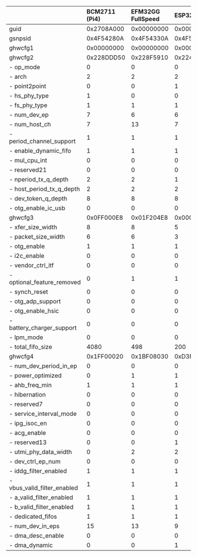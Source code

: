 |                             | BCM2711 (Pi4)   | EFM32GG FullSpeed   | ESP32-S2   | STM32F407 Fullspeed   | STM32F407 Highspeed   | STM32F411 Fullspeed   | STM32F412 Fullspeed   | STM32F429 Fullspeed   | STM32F429 Highspeed   | STM32F723 Fullspeed   | STM32F723 HighSpeed   | STM32F767 Fullspeed   | STM32H743 Highspeed   | STM32L476 Fullspeed   | STM32U5A5 Highspeed   | GD32VF103 Fullspeed   | XMC4500    |
|:----------------------------|:----------------|:--------------------|:-----------|:----------------------|:----------------------|:----------------------|:----------------------|:----------------------|:----------------------|:----------------------|:----------------------|:----------------------|:----------------------|:----------------------|:----------------------|:----------------------|:-----------|
| guid                        | 0x2708A000      | 0x00000000          | 0x00000000 | 0x00001200            | 0x00001100            | 0x00001200            | 0x00002000            | 0x00001200            | 0x00001100            | 0x00003000            | 0x00003100            | 0x00002000            | 0x00002300            | 0x00002000            | 0x00005000            | 0x00001000            | 0x00AEC000 |
| gsnpsid                     | 0x4F54280A      | 0x4F54330A          | 0x4F54400A | 0x4F54281A            | 0x4F54281A            | 0x4F54281A            | 0x4F54320A            | 0x4F54281A            | 0x4F54281A            | 0x4F54330A            | 0x4F54330A            | 0x4F54320A            | 0x4F54330A            | 0x4F54310A            | 0x4F54411A            | 0x00000000            | 0x4F54292A |
| ghwcfg1                     | 0x00000000      | 0x00000000          | 0x00000000 | 0x00000000            | 0x00000000            | 0x00000000            | 0x00000000            | 0x00000000            | 0x00000000            | 0x00000000            | 0x00000000            | 0x00000000            | 0x00000000            | 0x00000000            | 0x00000000            | 0x00000000            | 0x00000000 |
| ghwcfg2                     | 0x228DDD50      | 0x228F5910          | 0x224DD930 | 0x229DCD20            | 0x229ED590            | 0x229DCD20            | 0x229ED520            | 0x229DCD20            | 0x229ED590            | 0x229ED520            | 0x229FE1D0            | 0x229ED520            | 0x229FE190            | 0x229ED520            | 0x228FE052            | 0x00000000            | 0x228F5930 |
| - op_mode                   | 0               | 0                   | 0          | 0                     | 0                     | 0                     | 0                     | 0                     | 0                     | 0                     | 0                     | 0                     | 0                     | 0                     | 2                     | 0                     | 0          |
| - arch                      | 2               | 2                   | 2          | 0                     | 2                     | 0                     | 0                     | 0                     | 2                     | 0                     | 2                     | 0                     | 2                     | 0                     | 2                     | 0                     | 2          |
| - point2point               | 0               | 0                   | 1          | 1                     | 0                     | 1                     | 1                     | 1                     | 0                     | 1                     | 0                     | 1                     | 0                     | 1                     | 0                     | 0                     | 1          |
| - hs_phy_type               | 1               | 0                   | 0          | 0                     | 2                     | 0                     | 0                     | 0                     | 2                     | 0                     | 3                     | 0                     | 2                     | 0                     | 1                     | 0                     | 0          |
| - fs_phy_type               | 1               | 1                   | 1          | 1                     | 1                     | 1                     | 1                     | 1                     | 1                     | 1                     | 1                     | 1                     | 1                     | 1                     | 0                     | 0                     | 1          |
| - num_dev_ep                | 7               | 6                   | 6          | 3                     | 5                     | 3                     | 5                     | 3                     | 5                     | 5                     | 8                     | 5                     | 8                     | 5                     | 8                     | 0                     | 6          |
| - num_host_ch               | 7               | 13                  | 7          | 7                     | 11                    | 7                     | 11                    | 7                     | 11                    | 11                    | 15                    | 11                    | 15                    | 11                    | 15                    | 0                     | 13         |
| - period_channel_support    | 1               | 1                   | 1          | 1                     | 1                     | 1                     | 1                     | 1                     | 1                     | 1                     | 1                     | 1                     | 1                     | 1                     | 1                     | 0                     | 1          |
| - enable_dynamic_fifo       | 1               | 1                   | 1          | 1                     | 1                     | 1                     | 1                     | 1                     | 1                     | 1                     | 1                     | 1                     | 1                     | 1                     | 1                     | 0                     | 1          |
| - mul_cpu_int               | 0               | 0                   | 0          | 1                     | 1                     | 1                     | 1                     | 1                     | 1                     | 1                     | 1                     | 1                     | 1                     | 1                     | 0                     | 0                     | 0          |
| - reserved21                | 0               | 0                   | 0          | 0                     | 0                     | 0                     | 0                     | 0                     | 0                     | 0                     | 0                     | 0                     | 0                     | 0                     | 0                     | 0                     | 0          |
| - nperiod_tx_q_depth        | 2               | 2                   | 1          | 2                     | 2                     | 2                     | 2                     | 2                     | 2                     | 2                     | 2                     | 2                     | 2                     | 2                     | 2                     | 0                     | 2          |
| - host_period_tx_q_depth    | 2               | 2                   | 2          | 2                     | 2                     | 2                     | 2                     | 2                     | 2                     | 2                     | 2                     | 2                     | 2                     | 2                     | 2                     | 0                     | 2          |
| - dev_token_q_depth         | 8               | 8                   | 8          | 8                     | 8                     | 8                     | 8                     | 8                     | 8                     | 8                     | 8                     | 8                     | 8                     | 8                     | 8                     | 0                     | 8          |
| - otg_enable_ic_usb         | 0               | 0                   | 0          | 0                     | 0                     | 0                     | 0                     | 0                     | 0                     | 0                     | 0                     | 0                     | 0                     | 0                     | 0                     | 0                     | 0          |
| ghwcfg3                     | 0x0FF000E8      | 0x01F204E8          | 0x00C804B5 | 0x020001E8            | 0x03F403E8            | 0x020001E8            | 0x0200D1E8            | 0x020001E8            | 0x03F403E8            | 0x0200D1E8            | 0x03EED2E8            | 0x0200D1E8            | 0x03B8D2E8            | 0x0200D1E8            | 0x03B882E8            | 0x00000000            | 0x027A01E5 |
| - xfer_size_width           | 8               | 8                   | 5          | 8                     | 8                     | 8                     | 8                     | 8                     | 8                     | 8                     | 8                     | 8                     | 8                     | 8                     | 8                     | 0                     | 5          |
| - packet_size_width         | 6               | 6                   | 3          | 6                     | 6                     | 6                     | 6                     | 6                     | 6                     | 6                     | 6                     | 6                     | 6                     | 6                     | 6                     | 0                     | 6          |
| - otg_enable                | 1               | 1                   | 1          | 1                     | 1                     | 1                     | 1                     | 1                     | 1                     | 1                     | 1                     | 1                     | 1                     | 1                     | 1                     | 0                     | 1          |
| - i2c_enable                | 0               | 0                   | 0          | 1                     | 1                     | 1                     | 1                     | 1                     | 1                     | 1                     | 0                     | 1                     | 0                     | 1                     | 0                     | 0                     | 1          |
| - vendor_ctrl_itf           | 0               | 0                   | 0          | 0                     | 1                     | 0                     | 0                     | 0                     | 1                     | 0                     | 1                     | 0                     | 1                     | 0                     | 1                     | 0                     | 0          |
| - optional_feature_removed  | 0               | 1                   | 1          | 0                     | 0                     | 0                     | 0                     | 0                     | 0                     | 0                     | 0                     | 0                     | 0                     | 0                     | 0                     | 0                     | 0          |
| - synch_reset               | 0               | 0                   | 0          | 0                     | 0                     | 0                     | 0                     | 0                     | 0                     | 0                     | 0                     | 0                     | 0                     | 0                     | 0                     | 0                     | 0          |
| - otg_adp_support           | 0               | 0                   | 0          | 0                     | 0                     | 0                     | 1                     | 0                     | 0                     | 1                     | 1                     | 1                     | 1                     | 1                     | 0                     | 0                     | 0          |
| - otg_enable_hsic           | 0               | 0                   | 0          | 0                     | 0                     | 0                     | 0                     | 0                     | 0                     | 0                     | 0                     | 0                     | 0                     | 0                     | 0                     | 0                     | 0          |
| - battery_charger_support   | 0               | 0                   | 0          | 0                     | 0                     | 0                     | 1                     | 0                     | 0                     | 1                     | 1                     | 1                     | 1                     | 1                     | 0                     | 0                     | 0          |
| - lpm_mode                  | 0               | 0                   | 0          | 0                     | 0                     | 0                     | 1                     | 0                     | 0                     | 1                     | 1                     | 1                     | 1                     | 1                     | 1                     | 0                     | 0          |
| - total_fifo_size           | 4080            | 498                 | 200        | 512                   | 1012                  | 512                   | 512                   | 512                   | 1012                  | 512                   | 1006                  | 512                   | 952                   | 512                   | 952                   | 0                     | 634        |
| ghwcfg4                     | 0x1FF00020      | 0x1BF08030          | 0xD3F0A030 | 0x0FF08030            | 0x17F00030            | 0x0FF08030            | 0x17F08030            | 0x0FF08030            | 0x17F00030            | 0x17F08030            | 0x23F00030            | 0x17F08030            | 0xE3F00030            | 0x17F08030            | 0xE2103E30            | 0x00000000            | 0xDBF08030 |
| - num_dev_period_in_ep      | 0               | 0                   | 0          | 0                     | 0                     | 0                     | 0                     | 0                     | 0                     | 0                     | 0                     | 0                     | 0                     | 0                     | 0                     | 0                     | 0          |
| - power_optimized           | 0               | 1                   | 1          | 1                     | 1                     | 1                     | 1                     | 1                     | 1                     | 1                     | 1                     | 1                     | 1                     | 1                     | 1                     | 0                     | 1          |
| - ahb_freq_min              | 1               | 1                   | 1          | 1                     | 1                     | 1                     | 1                     | 1                     | 1                     | 1                     | 1                     | 1                     | 1                     | 1                     | 1                     | 0                     | 1          |
| - hibernation               | 0               | 0                   | 0          | 0                     | 0                     | 0                     | 0                     | 0                     | 0                     | 0                     | 0                     | 0                     | 0                     | 0                     | 0                     | 0                     | 0          |
| - reserved7                 | 0               | 0                   | 0          | 0                     | 0                     | 0                     | 0                     | 0                     | 0                     | 0                     | 0                     | 0                     | 0                     | 0                     | 4                     | 0                     | 0          |
| - service_interval_mode     | 0               | 0                   | 0          | 0                     | 0                     | 0                     | 0                     | 0                     | 0                     | 0                     | 0                     | 0                     | 0                     | 0                     | 1                     | 0                     | 0          |
| - ipg_isoc_en               | 0               | 0                   | 0          | 0                     | 0                     | 0                     | 0                     | 0                     | 0                     | 0                     | 0                     | 0                     | 0                     | 0                     | 1                     | 0                     | 0          |
| - acg_enable                | 0               | 0                   | 0          | 0                     | 0                     | 0                     | 0                     | 0                     | 0                     | 0                     | 0                     | 0                     | 0                     | 0                     | 1                     | 0                     | 0          |
| - reserved13                | 0               | 0                   | 1          | 0                     | 0                     | 0                     | 0                     | 0                     | 0                     | 0                     | 0                     | 0                     | 0                     | 0                     | 1                     | 0                     | 0          |
| - utmi_phy_data_width       | 0               | 2                   | 2          | 2                     | 0                     | 2                     | 2                     | 2                     | 0                     | 2                     | 0                     | 2                     | 0                     | 2                     | 0                     | 0                     | 2          |
| - dev_ctrl_ep_num           | 0               | 0                   | 0          | 0                     | 0                     | 0                     | 0                     | 0                     | 0                     | 0                     | 0                     | 0                     | 0                     | 0                     | 0                     | 0                     | 0          |
| - iddg_filter_enabled       | 1               | 1                   | 1          | 1                     | 1                     | 1                     | 1                     | 1                     | 1                     | 1                     | 1                     | 1                     | 1                     | 1                     | 1                     | 0                     | 1          |
| - vbus_valid_filter_enabled | 1               | 1                   | 1          | 1                     | 1                     | 1                     | 1                     | 1                     | 1                     | 1                     | 1                     | 1                     | 1                     | 1                     | 0                     | 0                     | 1          |
| - a_valid_filter_enabled    | 1               | 1                   | 1          | 1                     | 1                     | 1                     | 1                     | 1                     | 1                     | 1                     | 1                     | 1                     | 1                     | 1                     | 0                     | 0                     | 1          |
| - b_valid_filter_enabled    | 1               | 1                   | 1          | 1                     | 1                     | 1                     | 1                     | 1                     | 1                     | 1                     | 1                     | 1                     | 1                     | 1                     | 0                     | 0                     | 1          |
| - dedicated_fifos           | 1               | 1                   | 1          | 1                     | 1                     | 1                     | 1                     | 1                     | 1                     | 1                     | 1                     | 1                     | 1                     | 1                     | 0                     | 0                     | 1          |
| - num_dev_in_eps            | 15              | 13                  | 9          | 7                     | 11                    | 7                     | 11                    | 7                     | 11                    | 11                    | 1                     | 11                    | 1                     | 11                    | 1                     | 0                     | 13         |
| - dma_desc_enable           | 0               | 0                   | 0          | 0                     | 0                     | 0                     | 0                     | 0                     | 0                     | 0                     | 1                     | 0                     | 1                     | 0                     | 1                     | 0                     | 0          |
| - dma_dynamic               | 0               | 0                   | 1          | 0                     | 0                     | 0                     | 0                     | 0                     | 0                     | 0                     | 0                     | 0                     | 1                     | 0                     | 1                     | 0                     | 1          |
